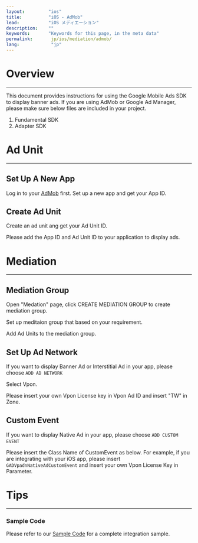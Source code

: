 ```yaml
---
layout:         "ios"
title:          "iOS - AdMob"
lead:           "iOS メディエーション"
description:    ""
keywords:       "Keywords for this page, in the meta data"
permalink:       jp/ios/mediation/admob/
lang:            "jp"
---
```

# Overview
---
This document provides instructions for using the Google Mobile Ads SDK to display banner ads. If you are using AdMob or Google Ad Manager, please make sure below files are included in your project.

1. Fundamental SDK
2. Adapter SDK

# Ad Unit
---

## Set Up A New App
Log in to your [AdMob][1] first. Set up a new app and get your App ID.
<img src="{{site.imgurl}}/AdMob_023.png" alt="" class=""/>

## Create Ad Unit
Create an ad unit ang get your Ad Unit ID.
<img src="{{site.imgurl}}/AdMob_024.png" alt="" class=""/>

Please add the App ID and Ad Unit ID to your application to display ads.

# Mediation
---

## Mediation Group
Open "Medation" page, click CREATE MEDIATION GROUP to create mediation group.
<img src="{{site.imgurl}}/AdMob_025.png" alt="" class=""/>

Set up meditaion group that based on your requirement.
<img src="{{site.imgurl}}/AdMob_026.png" alt="" class=""/>

Add Ad Units to the mediation group.
<img src="{{site.imgurl}}/AdMob_027.png" alt="" class=""/>
<img src="{{site.imgurl}}/AdMob_028.png" alt="" class=""/>

## Set Up Ad Network
If you want to display Banner Ad or Interstitial Ad in your app, please choose `ADD AD NETWORK`
<img src="{{site.imgurl}}/AdMob_029.png" alt="" class=""/>

Select Vpon.
<img src="{{site.imgurl}}/AdMob_030.png" alt="" class=""/>

Please insert your own Vpon License key in Vpon Ad ID and insert "TW" in Zone.
<img src="{{site.imgurl}}/AdMob_031.png" alt="" class=""/>


## Custom Event
If you want to display Native Ad in your app, please choose `ADD CUSTOM EVENT`
<img src="{{site.imgurl}}/AdMob_032.png" alt="" class=""/>

Please insert the Class Name of CustomEvent as below. For example, if you are integrating with your iOS app, please insert `GADVpadnNativeAdCustomEvent` and insert your own Vpon License Key in Parameter.
<img src="{{site.imgurl}}/AdMob_033.png" alt="" class=""/>


# Tips
---

### Sample Code
Please refer to our [Sample Code] for a complete integration sample.


[串接說明]:http://wiki.vpon.com/jp/ios/integration-guide/
[1]:https://apps.admob.com
[Sample Code]: {{site.baseurl}}/jp/ios/download